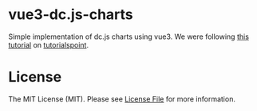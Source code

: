 # vue3-dc.js-charts
Simple implementation of dc.js charts using vue3. 
We were following [this tutorial](https://www.tutorialspoint.com/dcjs/index.htm) on [tutorialspoint](https://www.tutorialspoint.com/dcjs/index.htm).

# License
The MIT License (MIT). Please see [License File](https://github.com/mohapinkepane/vue3-dc.js-charts/edit/master/README.md) for more information.

